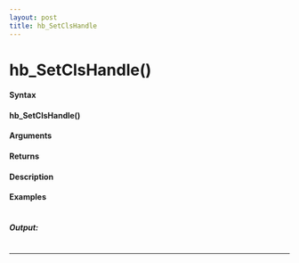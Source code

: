 ```yaml
---
layout: post
title: hb_SetClsHandle
---
```


# hb_SetClsHandle()


#### Syntax

#### hb_SetClsHandle()

#### Arguments

#### Returns

#### Description

#### Examples

```

```

##### Output:

```

```

---